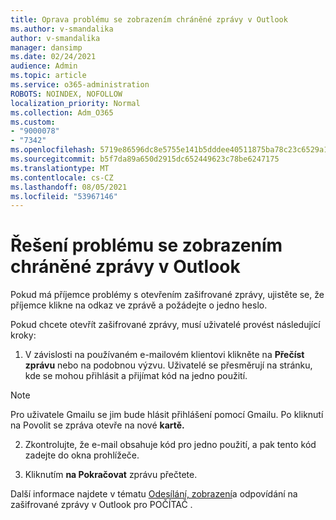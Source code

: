 ```yaml
---
title: Oprava problému se zobrazením chráněné zprávy v Outlook
ms.author: v-smandalika
author: v-smandalika
manager: dansimp
ms.date: 02/24/2021
audience: Admin
ms.topic: article
ms.service: o365-administration
ROBOTS: NOINDEX, NOFOLLOW
localization_priority: Normal
ms.collection: Adm_O365
ms.custom:
- "9000078"
- "7342"
ms.openlocfilehash: 5719e86596dc8e5755e141b5dddee40511875ba78c23c6529a131e9cab118fc8
ms.sourcegitcommit: b5f7da89a650d2915dc652449623c78be6247175
ms.translationtype: MT
ms.contentlocale: cs-CZ
ms.lasthandoff: 08/05/2021
ms.locfileid: "53967146"
---
```

# <a name="fix-problem-of-viewing-protected-message-in-outlook"></a>Řešení problému se zobrazením chráněné zprávy v Outlook

Pokud má příjemce problémy s otevřením zašifrované zprávy, ujistěte se, že příjemce klikne na odkaz ve zprávě a požádejte o jedno heslo.

Pokud chcete otevřít zašifrované zprávy, musí uživatelé provést následující kroky:

1. V závislosti na používaném e-mailovém klientovi klikněte na **Přečíst zprávu** nebo na podobnou výzvu. Uživatelé se přesměrují na stránku, kde se mohou přihlásit a přijímat kód na jedno použití.

> [!NOTE]
> Pro uživatele Gmailu se jim bude hlásit přihlášení pomocí Gmailu. Po kliknutí na Povolit se zpráva otevře na nové **kartě.**

2. Zkontrolujte, že e-mail obsahuje kód pro jedno použití, a pak tento kód zadejte do okna prohlížeče.

3. Kliknutím **na Pokračovat** zprávu přečtete.

Další informace najdete v tématu [Odesílání, zobrazení](https://support.microsoft.com/topic/send-view-and-reply-to-encrypted-messages-in-outlook-for-pc-eaa43495-9bbb-4fca-922a-df90dee51980)a odpovídání na zašifrované zprávy v Outlook pro POČÍTAČ .


